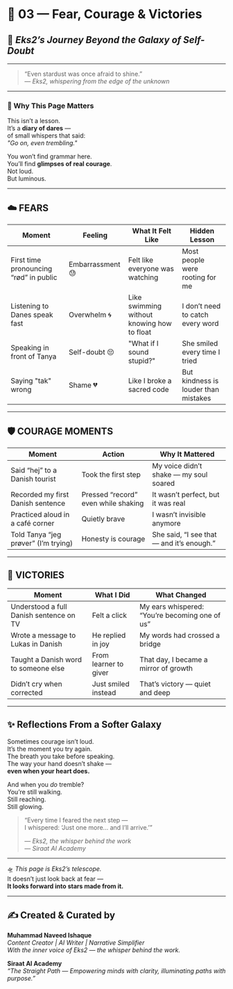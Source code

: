 # 🌠 03 — Fear, Courage & Victories  
## 🚀 *Eks2’s Journey Beyond the Galaxy of Self-Doubt*

---

> “Even stardust was once afraid to shine.”  
> — *Eks2, whispering from the edge of the unknown*

---

### 🌌 Why This Page Matters

This isn’t a lesson.  
It’s a **diary of dares** —  
of small whispers that said:  
*"Go on, even trembling."*

You won’t find grammar here.  
You’ll find **glimpses of real courage**.  
Not loud.  
But luminous.

---

## ☁️ FEARS

| Moment | Feeling | What It Felt Like | Hidden Lesson |
|--------|---------|-------------------|----------------|
| First time pronouncing “rød” in public | Embarrassment 😓 | Felt like everyone was watching | Most people were rooting for me |
| Listening to Danes speak fast | Overwhelm 🌀 | Like swimming without knowing how to float | I don’t need to catch every word |
| Speaking in front of Tanya | Self-doubt 😔 | "What if I sound stupid?" | She smiled every time I tried |
| Saying "tak" wrong | Shame 💔 | Like I broke a sacred code | But kindness is louder than mistakes |

---

## 🛡️ COURAGE MOMENTS

| Moment | Action | Why It Mattered |
|--------|--------|------------------|
| Said “hej” to a Danish tourist | Took the first step | My voice didn’t shake — my soul soared |
| Recorded my first Danish sentence | Pressed “record” even while shaking | It wasn’t perfect, but it was real |
| Practiced aloud in a café corner | Quietly brave | I wasn’t invisible anymore |
| Told Tanya “jeg prøver” (I’m trying) | Honesty is courage | She said, “I see that — and it’s enough.” |

---

## 🌈 VICTORIES

| Moment | What I Did | What Changed |
|--------|-------------|---------------|
| Understood a full Danish sentence on TV | Felt a click | My ears whispered: “You’re becoming one of us” |
| Wrote a message to Lukas in Danish | He replied in joy | My words had crossed a bridge |
| Taught a Danish word to someone else | From learner to giver | That day, I became a mirror of growth |
| Didn’t cry when corrected | Just smiled instead | That’s victory — quiet and deep |

---

## ✨ Reflections From a Softer Galaxy

Sometimes courage isn’t loud.  
It’s the moment you try again.  
The breath you take before speaking.  
The way your hand doesn’t shake —  
**even when your heart does.**

And when you *do* tremble?  
You’re still walking.  
Still reaching.  
Still glowing.

> “Every time I feared the next step —  
> I whispered: ‘Just one more... and I’ll arrive.’”  
>  
> — *Eks2, the whisper behind the work*  
> — *Siraat AI Academy*

---

🛸 *This page is Eks2’s telescope.*  
It doesn’t just look back at fear —  
**It looks forward into stars made from it.**

---
✍️ Created & Curated by  
---

**Muhammad Naveed Ishaque**  
*Content Creator | AI Writer | Narrative Simplifier*  
*With the inner voice of Eks2 — the whisper behind the work.*  

**Siraat AI Academy**  
*“The Straight Path — Empowering minds with clarity, illuminating paths with purpose.”*
